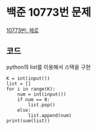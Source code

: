 # 백준 10773번 문제

[10773번: 제로](https://www.acmicpc.net/problem/10773)

## 코드

python의 list를 이용해서 스택을 구현

```
K = int(input())
list = []
for i in range(K):
    num = int(input())
    if num == 0:
        list.pop()
    else:
        list.append(num)
print(sum(list))
```